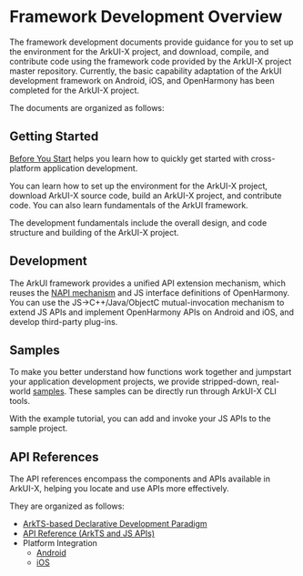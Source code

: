 # Framework Development Overview

The framework development documents provide guidance for you to set up the environment for the ArkUI-X project, and download, compile, and contribute code using the framework code provided by the ArkUI-X project master repository. Currently, the basic capability adaptation of the ArkUI development framework on Android, iOS, and OpenHarmony has been completed for the ArkUI-X project.

The documents are organized as follows:

## Getting Started

[Before You Start](quick-start/start-overview.md) helps you learn how to quickly get started with cross-platform application development.

You can learn how to set up the environment for the ArkUI-X project, download ArkUI-X source code, build an ArkUI-X project, and contribute code. You can also learn fundamentals of the ArkUI framework.

The development fundamentals include the overall design, and code structure and building of the ArkUI-X project.

## Development

The ArkUI framework provides a unified API extension mechanism, which reuses the [NAPI mechanism](../framework-dev/napi/napi-guidelines.md) and JS interface definitions of OpenHarmony. You can use the JS->C++/Java/ObjectC mutual-invocation mechanism to extend JS APIs and implement OpenHarmony APIs on Android and iOS, and develop third-party plug-ins.

## Samples

To make you better understand how functions work together and jumpstart your application development projects, we provide stripped-down, real-world [samples](https://gitee.com/arkui-x/samples). These samples can be directly run through ArkUI-X CLI tools.

With the example tutorial, you can add and invoke your JS APIs to the sample project.

## API References

The API references encompass the components and APIs available in ArkUI-X, helping you locate and use APIs more effectively.

They are organized as follows:

- [ArkTS-based Declarative Development Paradigm](../application-dev/reference/arkui-ts/README.md)
- [API Reference (ArkTS and JS APIs)](../application-dev/reference/apis/README.md)
- Platform Integration
  - [Android](../application-dev/reference/arkui-for-android/README.md)
  - [iOS](../application-dev/reference/arkui-for-ios/README.md)
